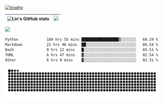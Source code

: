 [![trophy](https://github-profile-trophy.vercel.app/?username=ocss884&column=7)](https://github.com/ocss884)

| ![Lin's GitHub stats](https://github-readme-stats.vercel.app/api?username=ocss884&show_icons=true&hide_border=True&count_private=true) | ![](https://github-readme-streak-stats.herokuapp.com?user=ocss884&hide_border=true&date_format=M%20j%5B%2C%20Y%5D&ring=7EDDCF&fire=7EDDCF") |
| ------------------------------------------------------------ | ------------------------------------------------------------ |

![](https://komarev.com/ghpvc/?username=ocss884&color=brightgreen)

<!--START_SECTION:waka-->

```txt
Python             184 hrs 55 mins █████████████████▒░░░░░░░   69.29 %
Markdown           22 hrs 46 mins  ██░░░░░░░░░░░░░░░░░░░░░░░   08.54 %
Bash               9 hrs 22 mins   █░░░░░░░░░░░░░░░░░░░░░░░░   03.51 %
TOML               6 hrs 47 mins   ▓░░░░░░░░░░░░░░░░░░░░░░░░   02.54 %
Other              6 hrs 9 mins    ▓░░░░░░░░░░░░░░░░░░░░░░░░   02.31 %
```

<!--END_SECTION:waka-->

<p align="center">
   <img src="https://github.com/ocss884/ocss884/blob/output/github-snake.svg" alt="snake">
</p>
